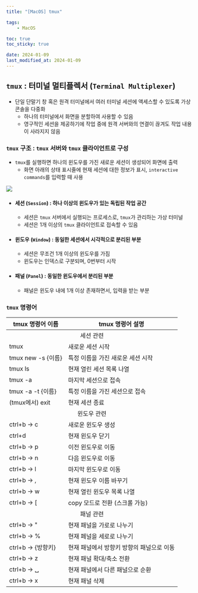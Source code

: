 ```yaml
---
title: "[MacOS] tmux"

tags:
    - MacOS

toc: true
toc_sticky: true

date: 2024-01-09
last_modified_at: 2024-01-09
---
```


## ```tmux``` : 터미널 멀티플렉서 (```Terminal Multiplexer```)

- 단일 단말기 창 혹은 원격 터미널에서 여러 터미널 세션에 액세스할 수 있도록 가상 콘솔을 다중화
  - 하나의 터미널에서 화면을 분할하여 사용할 수 있음
  - 영구적인 세션을 제공하기에 작업 중에 원격 서버와의 연결이 끊겨도 작업 내용이 사라지지 않음

### ```tmux``` 구조 : ```tmux``` 서버와 ```tmux``` 클라이언트로 구성

- ```tmux```를 실행하면 하나의 윈도우를 가진 새로운 세션이 생성되어 화면에 출력
  - 화면 아래의 상태 표시줄에 현재 세션에 대한 정보가 표시, ```interactive commands```를 입력할 때 사용

<img src="https://github.com/pocj8ur4in/pocj8ur4in.github.io/assets/105341168/447ea4a0-758d-4a8e-9f12-8a4cff8df627">

- #### 세션 (```Session```) : 하나 이상의 윈도우가 있는 독립된 작업 공간
  - 세션은 ```tmux``` 서버에서 실행되는 프로세스로, ```tmux```가 관리하는 가상 터미널
  - 세션은 1개 이상의 ```tmux``` 클라이언트로 접속할 수 있음

- #### 윈도우 (```Window```) : 동일한 세션에서 시각적으로 분리된 부분
  - 세션은 무조건 1개 이상의 윈도우를 가짐
  - 윈도우는 인덱스로 구분되며, 0번부터 시작

- #### 패널 (```Panel```) : 동일한 윈도우에서 분리된 부분
  - 패널은 윈도우 내에 1개 이상 존재하면서, 입력을 받는 부분

### ```tmux``` 명령어


<table>
    <thead>
        <tr>
            <th>tmux 명령어 이름</th>
            <th>tmux 명령어 설명</th>
        </tr>
    </thead>
    <tbody>
        <tr>
            <td colspan="2" style="text-align: center;">세션 관련</td>
        </tr>
        <tr>
            <td>tmux</td>
            <td>새로운 세션 시작</td>
        </tr>
        <tr>
            <td>tmux new -s {이름}</td>
            <td>특정 이름을 가진 새로운 세션 시작</td>
        </tr>
        <tr>
            <td>tmux ls</td>
            <td>현재 열린 세션 목록 나열</td>
        </tr>
        <tr>
            <td>tmux -a</td>
            <td>마지막 세션으로 접속</td>
        </tr>
        <tr>
            <td>tmux -a -t {이름}</td>
            <td>특정 이름을 가진 세션으로 접속</td>
        </tr>
        <tr>
            <td>(tmux에서) exit</td>
            <td>현재 세션 종료</td>
        </tr>
        <tr>
            <td colspan="2" style="text-align: center;">윈도우 관련</td>
        </tr>
        <tr>
            <td>ctrl+b → c</td>
            <td>새로운 윈도우 생성</td>
        </tr>
        <tr>
            <td>ctrl+d</td>
            <td>현재 윈도우 닫기</td>
        </tr>
        <tr>
            <td>ctrl+b → p</td>
            <td>이전 윈도우로 이동</td>
        </tr>
        <tr>
            <td>ctrl+b → n</td>
            <td>다음 윈도우로 이동</td>
        </tr>
        <tr>
            <td>ctrl+b → l</td>
            <td>마지막 윈도우로 이동</td>
        </tr>
        <tr>
            <td>ctrl+b → ,</td>
            <td>현재 윈도우 이름 바꾸기</td>
        </tr>
        <tr>
            <td>ctrl+b → w</td>
            <td>현재 열린 윈도우 목록 나열</td>
        </tr>
         <tr>
            <td>ctrl+b → [</td>
            <td>copy 모드로 전환 (스크롤 가능)</td>
        </tr>
        <tr>
            <td colspan="2" style="text-align: center;">패널 관련</td>
        </tr>
        <tr>
            <td>ctrl+b → "</td>
            <td>현재 패널을 가로로 나누기</td>
        </tr>
        <tr>
            <td>ctrl+b → %</td>
            <td>현재 페널을 세로로 나누기</td>
        </tr>
        <tr>
            <td>ctrl+b → {방향키}</td>
            <td>현재 패널에서 방향키 방향의 패널으로 이동</td>
        </tr>
        <tr>
            <td>ctrl+b → z</td>
            <td>현재 패널 확대/축소 전환</td>
        </tr>
        <tr>
            <td>ctrl+b → ␣</td>
            <td>현재 패널에서 다른 패널으로 순환</td>
        </tr>
        <tr>
            <td>ctrl+b → x</td>
            <td>현재 패널 삭제</td>
        </tr>
    </tbody>
</table>